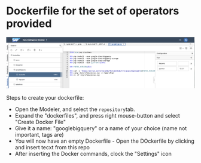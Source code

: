 Dockerfile for the set of operators provided
============================================

![repository view](/raw//googlebigquerydockerfile.png)

Steps to create your dockerfile:
* Open the Modeler, and select the `repository`tab.
* Expand the "dockerfiles", and press right mouse-button and select "Create Docker File"
* Give it a name: "googlebigquery" or a name of your choice (name not important, tags are)
* You will now have an empty Dockerfile - Open the DOckerfile by clicking and insert tecxt from this repo
* After inserting the Docker commands, clock the "Settings" icon
